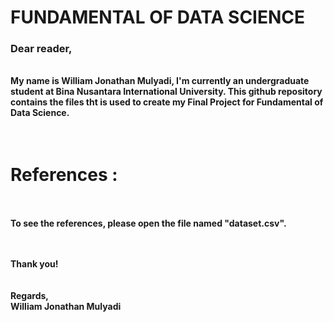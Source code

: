 <b><h1>FUNDAMENTAL OF DATA SCIENCE</h1></b>
<h3><b>Dear reader,</h3>
<br>
<t>My name is William Jonathan Mulyadi, I'm currently an undergraduate student at Bina Nusantara International University. This github repository contains the files tht is used to create my Final Project for Fundamental of Data Science.<br>
<!-- There are <u>3 folders</u> in this page that you can find:<br><br>
1.DataCleaning1<br>
2.DataCleaning2<br>
3.DataCleaning3<br> -->

<br>
<!-- 
<h1>Details :</h1><br>
<u>1. The folder named: DataCleaning1 <br><u> 
It contains the code and data that I took from kaggle and is cleaned to different csv files later on.<br>
<u>2. The file named: DataCleaning3 <br></u> 
It contains the code and data that I took from the who and is cleaned but processed agin in the third folder.<br>
<u>3. he file named: DataCleaning4 <br></u> 
It contains the last result of the data cleaning which result in 2 csv files and the code on how I cleaned the csv files from the DataCleaning3.<br>
   -->
<br>
<h1>References :</h1><br><br>
To see the references, please open the file named "dataset.csv". <br>

  
  
<br><br>
Thank you!<br>
<br><br>
Regards,<br>
William Jonathan Mulyadi

